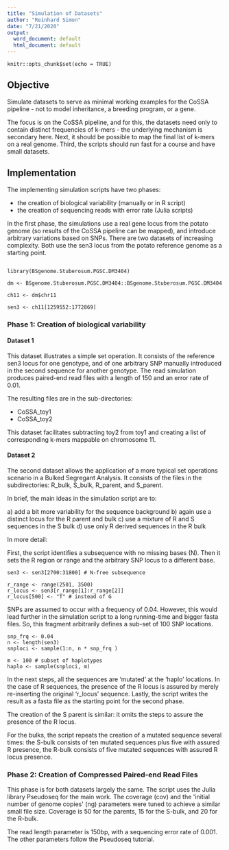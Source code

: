 ```yaml
---
title: "Simulation of Datasets"
author: "Reinhard Simon"
date: "7/21/2020"
output:
  word_document: default
  html_document: default
---
```


```{r setup, include=FALSE}
knitr::opts_chunk$set(echo = TRUE)
```

## Objective

Simulate datasets to serve as minimal working examples for the CoSSA 
pipeline - not to model inheritance, a breeding program, or a 
gene.

The focus is on the CoSSA pipeline, and for this, the datasets need only to contain
distinct frequencies of k-mers - the underlying mechanism is secondary here. 
Next, it should be possible to map the final list
of k-mers on a real genome. Third, the scripts should run fast for a course and
have small datasets.

## Implementation

The implementing simulation scripts have two phases: 

- the creation of biological variability (manually or in R script)
- the creation of sequencing reads with error rate (Julia scripts)

In the first phase, the simulations use a real gene locus from the potato genome
(so results of the CoSSA pipeline can be mapped), and introduce arbitrary variations based on SNPs. 
There are two datasets of increasing
complexity. Both use the sen3 locus from the potato reference genome as a 
starting point.


```{r eval=FALSE}

library(BSgenome.Stuberosum.PGSC.DM3404)

dm <- BSgenome.Stuberosum.PGSC.DM3404::BSgenome.Stuberosum.PGSC.DM3404

ch11 <- dm$chr11

sen3 <- ch11[1259552:1772869]

```

### Phase 1: Creation of biological variability

#### Dataset 1

This dataset illustrates a simple set operation. It consists of the
reference sen3 locus for one genotype, and of one arbitrary SNP manually 
introduced in the second sequence for another genotype. 
The read simulation produces paired-end read files with a length of 150 and an error
rate of 0.01.

The resulting files are in the sub-directories:

- CoSSA_toy1
- CoSSA_toy2

This dataset facilitates subtracting toy2 from toy1 and creating a list of 
corresponding k-mers mappable on chromosome 11.

#### Dataset 2

The second dataset allows the application of a more typical set operations
scenario in a Bulked Segregant Analysis. 
It consists of the files in the subdirectories: R_bulk, S_bulk, R_parent, and S_parent.

In brief, the main ideas in the simulation script are to:

a) add a bit more variability for the sequence background
b) again use a distinct locus for the R parent and bulk
c) use a mixture of R and S sequences in the S bulk
d) use only R derived sequences in the R bulk

In more detail:

First, the script identifies a subsequence with no missing bases (N). Then it
sets the R region or range and the arbitrary SNP locus to a different base.

```{r r_def, eval=FALSE}
sen3 <- sen3[2700:31800] # N-free subsequence

r_range <- range(2501, 3500)
r_locus <- sen3[r_range[1]:r_range[2]]
r_locus[500] <- "T" # instead of G
```

SNPs are assumed to occur with a frequency of 0.04. However, this would lead 
further in the simulation script to a long running-time and bigger fasta 
files. So, this fragment arbitrarily defines a sub-set of 100 SNP locations.

```{r eval=FALSE}
snp_frq <- 0.04 
n <- length(sen3)
snploci <- sample(1:n, n * snp_frq )

m <- 100 # subset of haplotypes
haplo <- sample(snploci, m)

```

In the next steps, all the sequences are ‘mutated’ at the ‘haplo’ locations. 
In the case of R sequences, the presence of the R locus is assured by merely 
re-inserting the original ‘r_locus’ sequence. Lastly, the script 
writes the result as a fasta file as the starting point for the second phase.

The creation of the S parent is similar: it omits the steps to assure
the presence of the R locus. 

For the bulks, the script repeats the creation of a mutated sequence several times:
the S-bulk consists of ten mutated sequences plus five with assured R presence,
the R-bulk consists of five mutated sequences with assured R locus presence.


### Phase 2: Creation of Compressed Paired-end Read Files

This phase is for both datasets largely the same. The script uses the Julia library
Pseudoseq for the main work. 
The coverage (cov) and the 'initial number of genome copies' (ng) parameters were 
tuned to achieve 
a similar small file size. Coverage is 50 for the parents, 15 for the S-bulk, 
and 20 for the R-bulk.

The read length parameter is 150bp, with a sequencing error rate of 0.001.
The other parameters follow the Pseudoseq tutorial.
